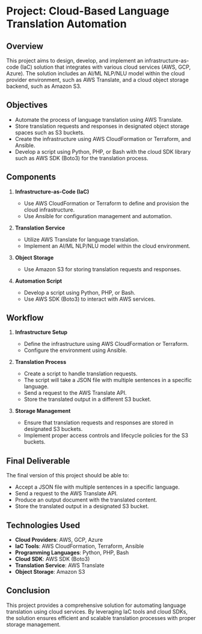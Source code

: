 # Project: Cloud-Based Language Translation Automation

## Overview

This project aims to design, develop, and implement an infrastructure-as-code (IaC) solution that integrates with various cloud services (AWS, GCP, Azure). The solution includes an AI/ML NLP/NLU model within the cloud provider environment, such as AWS Translate, and a cloud object storage backend, such as Amazon S3.

## Objectives

- Automate the process of language translation using AWS Translate.
- Store translation requests and responses in designated object storage spaces such as S3 buckets.
- Create the infrastructure using AWS CloudFormation or Terraform, and Ansible.
- Develop a script using Python, PHP, or Bash with the cloud SDK library such as AWS SDK (Boto3) for the translation process.

## Components

1. **Infrastructure-as-Code (IaC)**

   - Use AWS CloudFormation or Terraform to define and provision the cloud infrastructure.
   - Use Ansible for configuration management and automation.

2. **Translation Service**

   - Utilize AWS Translate for language translation.
   - Implement an AI/ML NLP/NLU model within the cloud environment.

3. **Object Storage**

   - Use Amazon S3 for storing translation requests and responses.

4. **Automation Script**
   - Develop a script using Python, PHP, or Bash.
   - Use AWS SDK (Boto3) to interact with AWS services.

## Workflow

1. **Infrastructure Setup**

   - Define the infrastructure using AWS CloudFormation or Terraform.
   - Configure the environment using Ansible.

2. **Translation Process**

   - Create a script to handle translation requests.
   - The script will take a JSON file with multiple sentences in a specific language.
   - Send a request to the AWS Translate API.
   - Store the translated output in a different S3 bucket.

3. **Storage Management**
   - Ensure that translation requests and responses are stored in designated S3 buckets.
   - Implement proper access controls and lifecycle policies for the S3 buckets.

## Final Deliverable

The final version of this project should be able to:

- Accept a JSON file with multiple sentences in a specific language.
- Send a request to the AWS Translate API.
- Produce an output document with the translated content.
- Store the translated output in a designated S3 bucket.

## Technologies Used

- **Cloud Providers**: AWS, GCP, Azure
- **IaC Tools**: AWS CloudFormation, Terraform, Ansible
- **Programming Languages**: Python, PHP, Bash
- **Cloud SDK**: AWS SDK (Boto3)
- **Translation Service**: AWS Translate
- **Object Storage**: Amazon S3

## Conclusion

This project provides a comprehensive solution for automating language translation using cloud services. By leveraging IaC tools and cloud SDKs, the solution ensures efficient and scalable translation processes with proper storage management.
